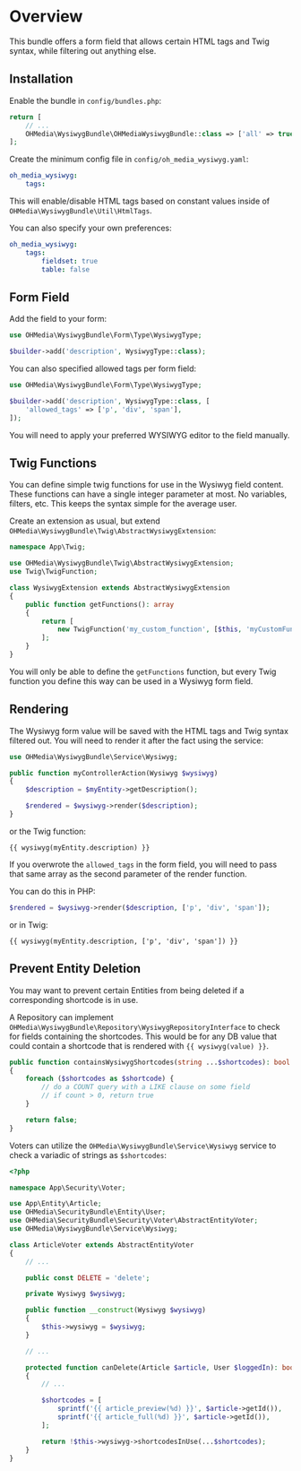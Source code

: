 # Overview

This bundle offers a form field that allows certain HTML tags and Twig syntax,
while filtering out anything else.

## Installation

Enable the bundle in `config/bundles.php`:

```php
return [
    // ...
    OHMedia\WysiwygBundle\OHMediaWysiwygBundle::class => ['all' => true],
];
```

Create the minimum config file in `config/oh_media_wysiwyg.yaml`:

```yaml
oh_media_wysiwyg:
    tags:
```

This will enable/disable HTML tags based on constant values inside of
`OHMedia\WysiwygBundle\Util\HtmlTags`.

You can also specify your own preferences:

```yaml
oh_media_wysiwyg:
    tags:
        fieldset: true
        table: false
```

## Form Field

Add the field to your form:

```php
use OHMedia\WysiwygBundle\Form\Type\WysiwygType;

$builder->add('description', WysiwygType::class);
```

You can also specified allowed tags per form field:

```php
use OHMedia\WysiwygBundle\Form\Type\WysiwygType;

$builder->add('description', WysiwygType::class, [
    'allowed_tags' => ['p', 'div', 'span'],
]);
```

You will need to apply your preferred WYSIWYG editor to the field manually.

## Twig Functions

You can define simple twig functions for use in the Wysiwyg field content. These
functions can have a single integer parameter at most. No variables, filters, etc.
This keeps the syntax simple for the average user.

Create an extension as usual, but extend
`OHMedia\WysiwygBundle\Twig\AbstractWysiwygExtension`:

```php
namespace App\Twig;

use OHMedia\WysiwygBundle\Twig\AbstractWysiwygExtension;
use Twig\TwigFunction;

class WysiwygExtension extends AbstractWysiwygExtension
{
    public function getFunctions(): array
    {
        return [
            new TwigFunction('my_custom_function', [$this, 'myCustomFunction']),
        ];
    }
}
```

You will only be able to define the `getFunctions` function, but every Twig
function you define this way can be used in a Wysiwyg form field.

## Rendering

The Wysiwyg form value will be saved with the HTML tags and Twig syntax filtered
out. You will need to render it after the fact using the service:

```php
use OHMedia\WysiwygBundle\Service\Wysiwyg;

public function myControllerAction(Wysiwyg $wysiwyg)
{
    $description = $myEntity->getDescription();

    $rendered = $wysiwyg->render($description);
}
```

or the Twig function:

```twig
{{ wysiwyg(myEntity.description) }}
```

If you overwrote the `allowed_tags` in the form field, you will need to pass
that same array as the second parameter of the render function.

You can do this in PHP:

```php
$rendered = $wysiwyg->render($description, ['p', 'div', 'span']);
```

or in Twig:

```twig
{{ wysiwyg(myEntity.description, ['p', 'div', 'span']) }}
```

## Prevent Entity Deletion

You may want to prevent certain Entities from being deleted if a corresponding shortcode is in use.

A Repository can implement `OHMedia\WysiwygBundle\Repository\WysiwygRepositoryInterface`
to check for fields containing the shortcodes. This would be for any DB value that could contain
a shortcode that is rendered with `{{ wysiwyg(value) }}`.

```php
public function containsWysiwygShortcodes(string ...$shortcodes): bool
{
    foreach ($shortcodes as $shortcode) {
        // do a COUNT query with a LIKE clause on some field
        // if count > 0, return true
    }

    return false;
}
```

Voters can utilize the `OHMedia\WysiwygBundle\Service\Wysiwyg` service to check 
a variadic of strings as `$shortcodes`:

```php
<?php

namespace App\Security\Voter;

use App\Entity\Article;
use OHMedia\SecurityBundle\Entity\User;
use OHMedia\SecurityBundle\Security\Voter\AbstractEntityVoter;
use OHMedia\WysiwygBundle\Service\Wysiwyg;

class ArticleVoter extends AbstractEntityVoter
{
    // ...

    public const DELETE = 'delete';

    private Wysiwyg $wysiwyg;

    public function __construct(Wysiwyg $wysiwyg)
    {
        $this->wysiwyg = $wysiwyg;
    }

    // ...

    protected function canDelete(Article $article, User $loggedIn): bool
    {
        // ...

        $shortcodes = [
            sprintf('{{ article_preview(%d) }}', $article->getId()),
            sprintf('{{ article_full(%d) }}', $article->getId()),
        ];

        return !$this->wysiwyg->shortcodesInUse(...$shortcodes);
    }
}
```
